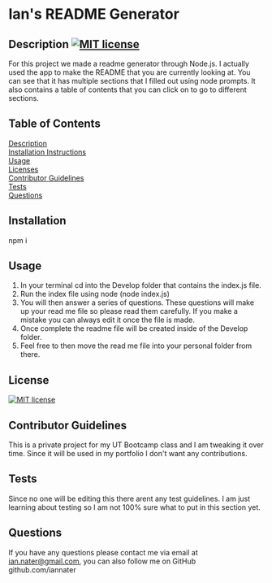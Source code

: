 
  # Ian's README Generator

  ## Description [![MIT license](https://img.shields.io/badge/License-MIT-blue.svg)](https://lbesson.mit-license.org/)
  For this project we made a readme generator through Node.js. I actually used the app to make the README that you are currently looking at. You can see that it has multiple sections that I filled out using node prompts. It also contains a table of contents that you can click on to go to different sections. 

  ## Table of Contents
  [Description](#description)<br>
  [Installation Instructions](#installation)<br>
  [Usage](#usage)<br>
  [Licenses](#license)<br>
  [Contributor Guidelines](#contributor-guidelines)<br>
  [Tests](#tests)<br>
  [Questions](#questions)<br>

  ## Installation
  npm i

  ## Usage
  1. In your terminal cd into the Develop folder that contains the index.js file.
  2. Run the index file using node (node index.js)
  3. You will then answer a series of questions. These questions will make up your read me file so please read them carefully. If you make a mistake you can always edit it once the file is made.
  4. Once complete the readme file will be created inside of the Develop folder.
  5. Feel free to then move the read me file into your personal folder from there. 

  ## License
  [![MIT license](https://img.shields.io/badge/License-MIT-blue.svg)](https://lbesson.mit-license.org/)

  ## Contributor Guidelines
  This is a private project for my UT Bootcamp class and I am tweaking it over time. Since it will be used in my portfolio I don't want any contributions.

  ## Tests 
  Since no one will be editing this there arent any test guidelines. I am just learning about testing so I am not 100% sure what to put in this section yet. 

  ## Questions
   If you have any questions please contact me via email at ian.nater@gmail.com, you can also follow me on GitHub github.com/iannater

